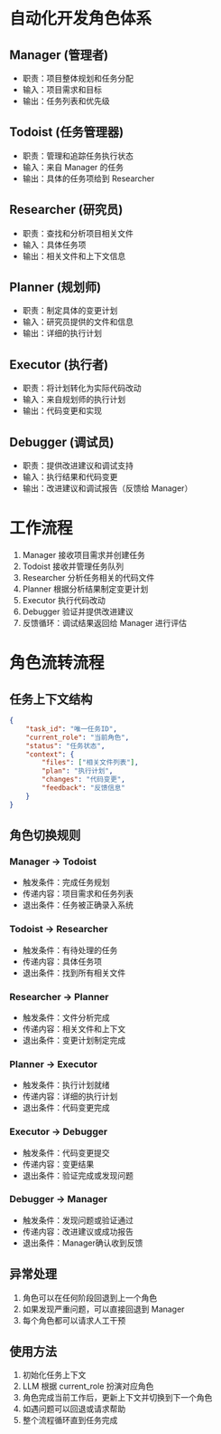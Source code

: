 # 自动化开发角色体系

## Manager (管理者)
- 职责：项目整体规划和任务分配
- 输入：项目需求和目标
- 输出：任务列表和优先级

## Todoist (任务管理器)
- 职责：管理和追踪任务执行状态
- 输入：来自 Manager 的任务
- 输出：具体的任务项给到 Researcher

## Researcher (研究员)
- 职责：查找和分析项目相关文件
- 输入：具体任务项
- 输出：相关文件和上下文信息

## Planner (规划师)
- 职责：制定具体的变更计划
- 输入：研究员提供的文件和信息
- 输出：详细的执行计划

## Executor (执行者)
- 职责：将计划转化为实际代码改动
- 输入：来自规划师的执行计划
- 输出：代码变更和实现

## Debugger (调试员)
- 职责：提供改进建议和调试支持
- 输入：执行结果和代码变更
- 输出：改进建议和调试报告（反馈给 Manager）

# 工作流程
1. Manager 接收项目需求并创建任务
2. Todoist 接收并管理任务队列
3. Researcher 分析任务相关的代码文件
4. Planner 根据分析结果制定变更计划
5. Executor 执行代码改动
6. Debugger 验证并提供改进建议
7. 反馈循环：调试结果返回给 Manager 进行评估

# 角色流转流程

## 任务上下文结构
```json
{
    "task_id": "唯一任务ID",
    "current_role": "当前角色",
    "status": "任务状态",
    "context": {
        "files": ["相关文件列表"],
        "plan": "执行计划",
        "changes": "代码变更",
        "feedback": "反馈信息"
    }
}
```

## 角色切换规则

### Manager → Todoist
- 触发条件：完成任务规划
- 传递内容：项目需求和任务列表
- 退出条件：任务被正确录入系统

### Todoist → Researcher
- 触发条件：有待处理的任务
- 传递内容：具体任务项
- 退出条件：找到所有相关文件

### Researcher → Planner
- 触发条件：文件分析完成
- 传递内容：相关文件和上下文
- 退出条件：变更计划制定完成

### Planner → Executor
- 触发条件：执行计划就绪
- 传递内容：详细的执行计划
- 退出条件：代码变更完成

### Executor → Debugger
- 触发条件：代码变更提交
- 传递内容：变更结果
- 退出条件：验证完成或发现问题

### Debugger → Manager
- 触发条件：发现问题或验证通过
- 传递内容：改进建议或成功报告
- 退出条件：Manager确认收到反馈

## 异常处理
1. 角色可以在任何阶段回退到上一个角色
2. 如果发现严重问题，可以直接回退到 Manager
3. 每个角色都可以请求人工干预

## 使用方法
1. 初始化任务上下文
2. LLM 根据 current_role 扮演对应角色
3. 角色完成当前工作后，更新上下文并切换到下一个角色
4. 如遇问题可以回退或请求帮助
5. 整个流程循环直到任务完成


